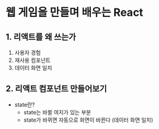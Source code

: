 # 웹 게임을 만들며 배우는 React

## 1. 리액트를 왜 쓰는가

1. 사용자 경험
2. 재사용 컴포넌트
3. 데이터 화면 일치

## 2. 리액트 컴포넌트 만들어보기

- state란?
  - state는 바뀔 여지가 있는 부분
  - state가 바뀌면 자동으로 화면이 바뀐다 (데이터 화면 일치)
